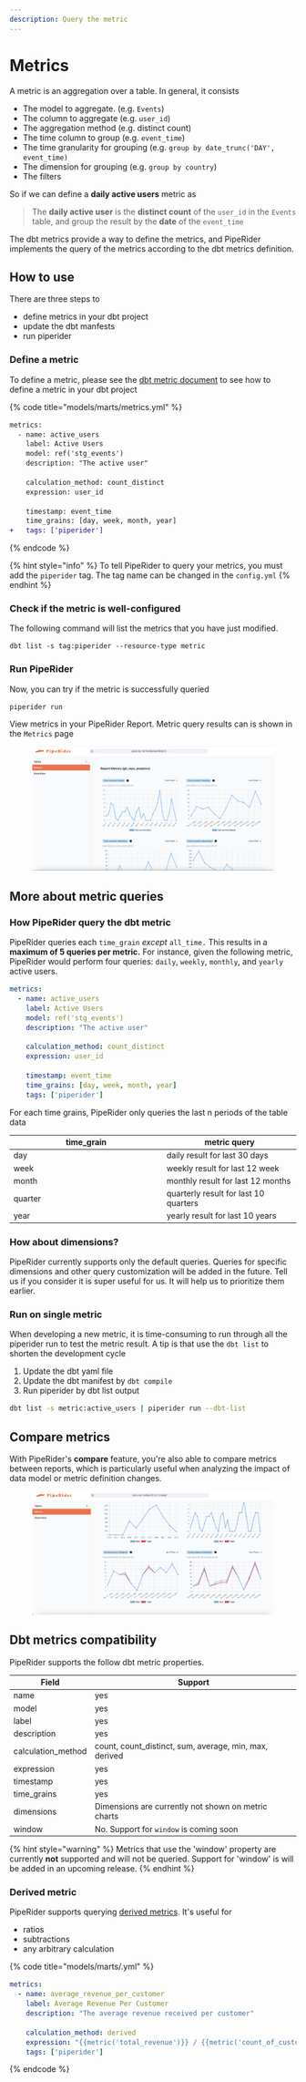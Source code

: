 ```yaml
---
description: Query the metric
---
```


# Metrics

A metric is an aggregation over a table. In general, it consists

* The model to aggregate. (e.g. `Events`)
* The column to aggregate (e.g. `user_id`)
* The aggregation method (e.g. distinct count)
* The time column to group (e.g. `event_time`)
* The time granularity for grouping (e.g. `group by date_trunc('DAY', event_time)`
* The dimension for grouping (e.g. `group by country`)
* The filters

So if we can define a **daily active users** metric as

> The **daily active user** is the **distinct count** of the `user_id` in the `Events` table, and group the result by the **date** of the `event_time`

The dbt metrics provide a way to define the metrics, and PipeRider implements the query of the metrics according to the dbt metrics definition.

## How to use

There are three steps to&#x20;

* define metrics in your dbt project
* update the dbt manfests
* run piperider

### Define a metric

To define a metric, please see the [dbt metric document](https://docs.getdbt.com/docs/build/metrics#defining-a-metric) to see how to define a metric in your dbt project

{% code title="models/marts/metrics.yml" %}
```diff
metrics:
  - name: active_users
    label: Active Users
    model: ref('stg_events')
    description: "The active user"

    calculation_method: count_distinct
    expression: user_id 

    timestamp: event_time
    time_grains: [day, week, month, year]
+   tags: ['piperider']
```
{% endcode %}

{% hint style="info" %}
To tell PipeRider to query your metrics, you must add the `piperider` tag. The tag name can be changed in the `config.yml`
{% endhint %}

### Check if the metric is well-configured

The following command will list the metrics that you have just modified.

```
dbt list -s tag:piperider --resource-type metric
```

### Run PipeRider

Now, you can try if the metric is successfully queried

```
piperider run
```

View metrics in your PipeRider Report. Metric query results can is shown in the `Metrics`  page

<figure><img src="../../.gitbook/assets/image (1).png" alt=""><figcaption></figcaption></figure>

## More about metric queries

### How PipeRider query the dbt metric

PipeRider queries each `time_grain` _except_ `all_time.` This results in a **maximum of 5 queries per metric.** For instance, given the following metric, PipeRider would perform four queries: `daily`, `weekly`,  `monthly`, and `yearly` active users.

```yaml
metrics:
  - name: active_users
    label: Active Users
    model: ref('stg_events')
    description: "The active user"

    calculation_method: count_distinct
    expression: user_id 

    timestamp: event_time
    time_grains: [day, week, month, year]
    tags: ['piperider']
```

For each time grains, PipeRider only queries the last n periods of the table data

<table><thead><tr><th width="255">time_grain</th><th>metric query</th></tr></thead><tbody><tr><td>day</td><td>daily result for last 30 days</td></tr><tr><td>week</td><td>weekly result for last 12 week</td></tr><tr><td>month</td><td>monthly result for last 12 months</td></tr><tr><td>quarter</td><td>quarterly result for last 10 quarters</td></tr><tr><td>year</td><td>yearly result for last 10 years</td></tr></tbody></table>

### How about dimensions?

PipeRider currently supports only the default queries. Queries for specific dimensions and other query customization will be added in the future. Tell us if you consider it is super useful for us. It will help us to prioritize them earlier.

### Run on single metric

When developing a new metric, it is time-consuming to run through all the piperider run to test the metric result. A tip is that use the `dbt list` to shorten the development cycle

1. Update the dbt yaml file
2. Update the dbt manifest by `dbt compile`
3. Run piperider by dbt list output

```sh
dbt list -s metric:active_users | piperider run --dbt-list     
```

## Compare metrics

With PipeRider's **compare** feature, you're also able to compare metrics between reports, which is particularly useful when analyzing the impact of data model or metric definition changes.

<figure><img src="../../.gitbook/assets/image (2).png" alt=""><figcaption></figcaption></figure>



## Dbt metrics compatibility

PipeRider supports the follow dbt metric properties.

| Field               | Support                                                 |
| ------------------- | ------------------------------------------------------- |
| name                | yes                                                     |
| model               | yes                                                     |
| label               | yes                                                     |
| description         | yes                                                     |
| calculation\_method | count, count\_distinct, sum, average, min, max, derived |
| expression          | yes                                                     |
| timestamp           | yes                                                     |
| time\_grains        | yes                                                     |
| dimensions          | Dimensions are currently not shown on metric charts     |
| window              | No. Support for `window` is coming soon                 |

{% hint style="warning" %}
Metrics that use the 'window' property are currently **not** supported and will not be queried. Support for 'window' is will be added in an upcoming release.
{% endhint %}

### Derived metric

PipeRider supports querying [derived metrics](https://docs.getdbt.com/docs/build/metrics#derived-metrics). It's useful for

* ratios
* subtractions
* any arbitrary calculation

{% code title="models/marts/<derived-metric>.yml" %}
```yaml
metrics:
  - name: average_revenue_per_customer
    label: Average Revenue Per Customer
    description: "The average revenue received per customer"

    calculation_method: derived
    expression: "{{metric('total_revenue')}} / {{metric('count_of_customers')}}"
    tags: ['piperider']
```
{% endcode %}
